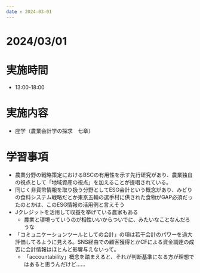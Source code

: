 ```yaml
---
date : 2024-03-01
---
```


# 2024/03/01

# 実施時間
- 13:00-18:00

# 実施内容
- 座学（農業会計学の探求　七章）

# 学習事項
- 農業分野の戦略策定におけるBSCの有用性を示す先行研究があり、農業独自の視点として「地域資産の視点」を加えることが提唱されている。
- 同じく非貨幣情報を取り扱う分野としてESG会計という概念があり、みどりの食料システム戦略だとか東京五輪の選手村に供された食物がGAP必須だったのとかは、このESG情報の活用例と言えそう
- Jクレジットを活用して収益を挙げている農家もある
    - 農業と環境っていうのが相性いいからついでに、みたいなことなんだろうな
- 「コミュニケーションツールとしての会計」の項は若干会計のパワーを過大評価してるように見える。SNS経由での顧客獲得とかCFによる資金調達の成否に会計情報はほとんど影響与えないって。
    - 「accountability」概念を踏まえると、それが判断基準になる方が理想ではあると思うんだけど……